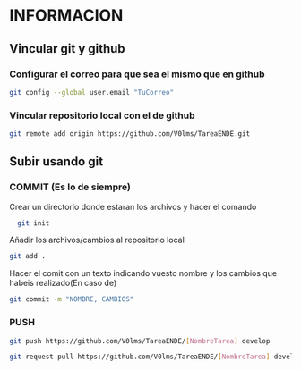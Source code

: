 # INFORMACION
## Vincular git y github
### Configurar el correo para que sea el mismo que en github
```bash
git config --global user.email "TuCorreo"
```
### Vincular repositorio local con el de github
```bash
git remote add origin https://github.com/V0lms/TareaENDE.git  
```
## Subir usando git
### COMMIT (Es lo de siempre)
Crear un directorio donde estaran los archivos y hacer el comando 
```bash
  git init
```
Añadir los archivos/cambios al repositorio local
```bash
git add .
```
Hacer el comit  con un texto indicando vuesto nombre y los cambios que habeis realizado(En caso de)
```bash
git commit -m "NOMBRE, CAMBIOS"
```

### PUSH
```bash
git push https://github.com/V0lms/TareaENDE/[NombreTarea] develop
```

```bash
git request-pull https://github.com/V0lms/TareaENDE/[NombreTarea] develop
```
